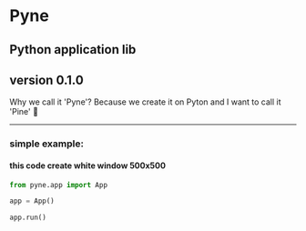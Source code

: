 # Pyne
## Python application lib
## version 0.1.0

Why we call it 'Pyne'? Because we create it on Pyton and I want to call it 'Pine' 🌳

----

### simple example:
#### this code create white window 500x500
```python
from pyne.app import App

app = App()

app.run()
```
